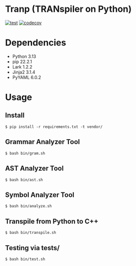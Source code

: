 Tranp (TRANspiler on Python)
===

[![test](https://github.com/rog-works/tranp/actions/workflows/test.yml/badge.svg)](https://github.com/rog-works/tranp/actions/workflows/test.yml)
[![codecov](https://codecov.io/gh/rog-works/tranp/graph/badge.svg?token=Z1EGM7KUDJ)](https://codecov.io/gh/rog-works/tranp)

# Dependencies

* Python 3.13
* pip 22.2.1
* Lark 1.2.2
* Jinja2 3.1.4
* PyYAML 6.0.2

# Usage

## Install

```
$ pip install -r requirements.txt -t vendor/
```

## Grammar Analyzer Tool

```
$ bash bin/gram.sh
```

## AST Analyzer Tool

```
$ bash bin/ast.sh
```

## Symbol Analyzer Tool

```
$ bash bin/analyze.sh
```

## Transpile from Python to C++

```
$ bash bin/transpile.sh
```

## Testing via tests/

```
$ bash bin/test.sh
```
